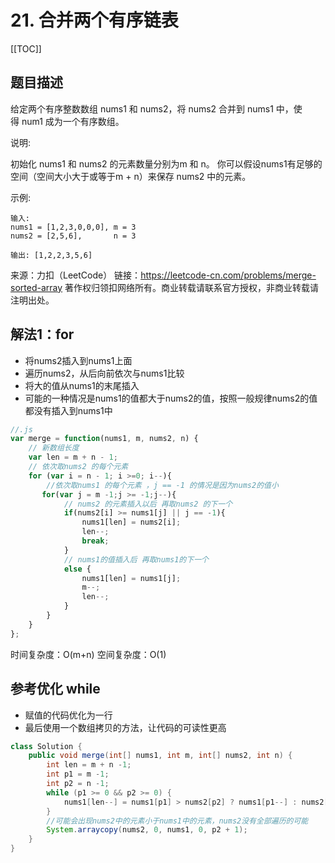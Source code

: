 # 21. 合并两个有序链表

[[TOC]]


## 题目描述

给定两个有序整数数组 nums1 和 nums2，将 nums2 合并到 nums1 中，使得 num1 成为一个有序数组。

说明:

初始化 nums1 和 nums2 的元素数量分别为m 和 n。
你可以假设nums1有足够的空间（空间大小大于或等于m + n）来保存 nums2 中的元素。

示例:
```
输入:
nums1 = [1,2,3,0,0,0], m = 3
nums2 = [2,5,6],       n = 3

输出: [1,2,2,3,5,6]
```
来源：力扣（LeetCode）
链接：https://leetcode-cn.com/problems/merge-sorted-array
著作权归领扣网络所有。商业转载请联系官方授权，非商业转载请注明出处。

## 解法1：for

- 将nums2插入到nums1上面
- 遍历nums2，从后向前依次与nums1比较
- 将大的值从nums1的末尾插入
- 可能的一种情况是nums1的值都大于nums2的值，按照一般规律nums2的值都没有插入到nums1中

```js
//.js
var merge = function(nums1, m, nums2, n) {
    // 新数组长度
    var len = m + n - 1;
    // 依次取nums2 的每个元素
    for (var i = n - 1; i >=0; i--){
        //依次取nums1 的每个元素 ，j == -1 的情况是因为nums2的值小
       for(var j = m -1;j >= -1;j--){
            // nums2 的元素插入以后 再取nums2 的下一个
            if(nums2[i] >= nums1[j] || j == -1){
                nums1[len] = nums2[i];
                len--;
                break;
            }
            // nums1的值插入后 再取nums1的下一个 
            else {
                nums1[len] = nums1[j];
                m--;
                len--;
            }
        }
    }
};
```
时间复杂度：O(m+n)
空间复杂度：O(1)

## 参考优化 while

- 赋值的代码优化为一行
- 最后使用一个数组拷贝的方法，让代码的可读性更高

```java
class Solution {
    public void merge(int[] nums1, int m, int[] nums2, int n) {
        int len = m + n -1;
        int p1 = m -1;
        int p2 = n -1;
        while (p1 >= 0 && p2 >= 0) {
            nums1[len--] = nums1[p1] > nums2[p2] ? nums1[p1--] : nums2[p2--];
        }
        //可能会出现nums2中的元素小于nums1中的元素，nums2没有全部遍历的可能
        System.arraycopy(nums2, 0, nums1, 0, p2 + 1);
    }
}
```



